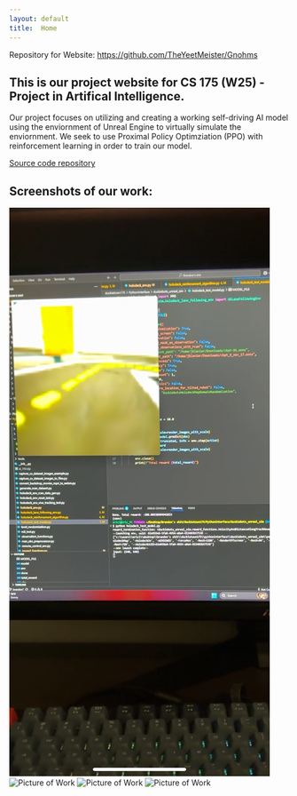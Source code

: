 ```yaml
---
layout: default
title:  Home
---
```


Repository for Website: https://github.com/TheYeetMeister/Gnohms

## This is our project website for CS 175 (W25) - Project in Artifical Intelligence. 

Our project focuses on utilizing and creating a working self-driving AI model using the enviornment of Unreal Engine to virtually simulate the enviornment. We seek to use Proximal Policy Optimziation (PPO) with reinforcement learning in order to train our model.

[Source code repository](https://github.com/kent3245/duckietown175)


## Screenshots of our work:

![Picture of Work](.././docs/img/IMG_1053.PNG)
![Picture of Work](.././docs/img/IMG_1050.JPG)
![Picture of Work](.././docs/img/IMG_1049.JPG)
![Picture of Work](.././docs/img/IMG_1046.JPG)